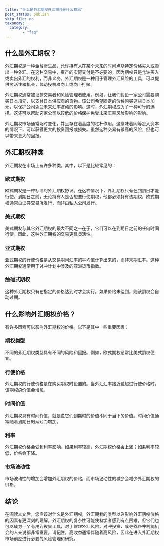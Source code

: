 ```yaml
---
title: "什么是外汇期权外汇期权是什么意思"
post_status: publish
skip_file: no
taxonomy:
  category:
        - "faq"
---
```


## 什么是外汇期权？

外汇期权是一种金融衍生品，允许持有人在某个未来的时间点以特定价格买入或卖出一种外汇。在这种交易中，资产的实际交付是不必要的，因为期权只是允许买入或卖出外汇的权利，而非义务。外汇期权是一种用于管理外汇风险的工具，可以提供灵活性和机会，帮助投机者向上或向下打赌。

外汇期权通常被证券交易者和风险管理者使用。例如，让我们假设一家公司需要购买日本加元，以支付日本供应商的货物。该公司希望固定的价格购买这些日本加元，以保护公司免受未来汇率波动的影响。这时，外汇期权成为了一种可行的选择。这还可以帮助这家公司以较低的价格保护免受未来汇率风险影响的影响。

外汇期权市场通常及时变化，并且存在着高度的杠杆作用。这意味着同等投入资本的情况下，可以获得更大的投资回报或损失。虽然这种交易有很高的风险，但也可以带来更大的回报。

## 外汇期权种类

外汇期权在市场上有许多种类。其中，以下是比较常见的：

### 欧式期权

欧式期权是一种标准的外汇期权协议。在这种情况下，外汇期权只有在到期日才能行使。到期日之前，无论持有人是否想要行使期权，他都必须持有该期权。欧式期权通常由证券交易所发行，而非由私人公司发行。

### 美式期权

美式期权与其它外汇期权的最大不同之一在于，它们可以在到期日之前的任何时间行使。因此，这种外汇期权的交易更具灵活性。

### 亚式期权

亚式期权的行使价格是从交易期间汇率的平均值计算出来的，而非末期汇率。这种外汇期权通常用于对冲计划中涉及的亚洲货币指数。

### 触碰式期权

这种外汇期权只有在指定的价格达到时才会实行。如果价格未达到，则该期权会自动过期。

## 什么影响外汇期权价格？

有许多因素可以影响外汇期权的价格。以下是其中一些重要因素：

### 期权类型

不同的外汇期权类型具有不同的风险和回报。例如，欧式期权通常比美式期权便宜。

### 行使价格

外汇期权的行使价格是在购买期权时设置的。当外汇汇率接近或超过行使价格时，该期权的价值会增加。

### 时间价值

外汇期权具有时间价值，就是说它们到期时的价值不同于当下的价值。时间价值通常随着到期日的延迟而增加。

### 利率

外汇期权价格会受到利率影响。如果利率较高，外汇期权价格会上涨；如果利率较低，价格会下降。

### 市场波动性

市场波动性的增加会增加外汇期权的价格，而市场波动性的减少会减少外汇期权的价格。

## 结论

在阅读本文后，您应该对什么是外汇期权，外汇期权的类型以及影响外汇期权价格的因素有更深刻的理解。外汇期权的复杂性可能使初学者感到有点困难，但它们也可以成为一个有用的投资工具，对于管理外汇风险、对冲投资、或寻找各种利润机会的人来说都非常重要。请记住，高收益通常伴随着高风险，因此在进入外汇期权市场前应进行必要的风险管理和研究。
